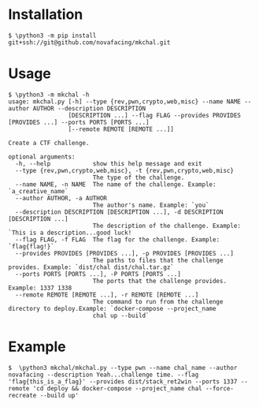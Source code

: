 # Installation

`$ \python3 -m pip install git+ssh://git@github.com/novafacing/mkchal.git`

# Usage

```
$ \python3 -m mkchal -h
usage: mkchal.py [-h] --type {rev,pwn,crypto,web,misc} --name NAME --author AUTHOR --description DESCRIPTION
                 [DESCRIPTION ...] --flag FLAG --provides PROVIDES [PROVIDES ...] --ports PORTS [PORTS ...]
                 [--remote REMOTE [REMOTE ...]]

Create a CTF challenge.

optional arguments:
  -h, --help            show this help message and exit
  --type {rev,pwn,crypto,web,misc}, -t {rev,pwn,crypto,web,misc}
                        The type of the challenge.
  --name NAME, -n NAME  The name of the challenge. Example: `a_creative_name`
  --author AUTHOR, -a AUTHOR
                        The author's name. Example: `you`
  --description DESCRIPTION [DESCRIPTION ...], -d DESCRIPTION [DESCRIPTION ...]
                        The description of the challenge. Example: `This is a description...good luck!
  --flag FLAG, -f FLAG  The flag for the challenge. Example: `flag{flag!}`
  --provides PROVIDES [PROVIDES ...], -p PROVIDES [PROVIDES ...]
                        The paths to files that the challenge provides. Example: `dist/chal dist/chal.tar.gz`
  --ports PORTS [PORTS ...], -P PORTS [PORTS ...]
                        The ports that the challenge provides. Example: 1337 1338
  --remote REMOTE [REMOTE ...], -r REMOTE [REMOTE ...]
                        The command to run from the challenge directory to deploy.Example: `docker-compose --project_name
                        chal up --build`
```

# Example

`$  \python3 mkchal/mkchal.py --type pwn --name chal_name --author novafacing --description Yeah...challenge time. --flag 'flag{this_is_a_flag}' --provides dist/stack_ret2win --ports 1337 --remote 'cd deploy && docker-compose --project_name chal --force-recreate --build up'`
